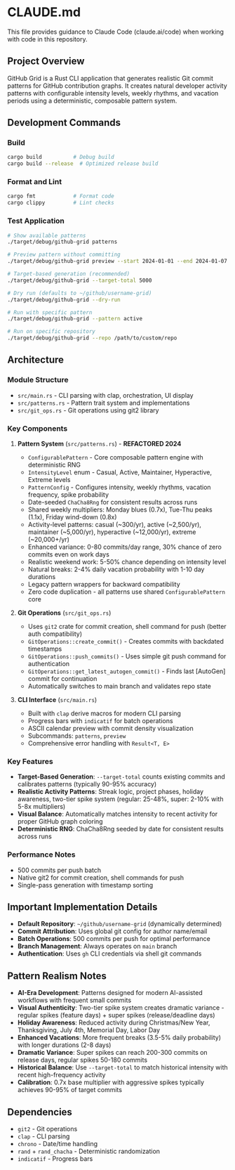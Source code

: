 # CLAUDE.md

This file provides guidance to Claude Code (claude.ai/code) when working with code in this repository.

## Project Overview

GitHub Grid is a Rust CLI application that generates realistic Git commit patterns for GitHub contribution graphs. It creates natural developer activity patterns with configurable intensity levels, weekly rhythms, and vacation periods using a deterministic, composable pattern system.

## Development Commands

### Build
```bash
cargo build          # Debug build
cargo build --release  # Optimized release build
```

### Format and Lint
```bash
cargo fmt            # Format code
cargo clippy         # Lint checks
```

### Test Application
```bash
# Show available patterns
./target/debug/github-grid patterns

# Preview pattern without committing  
./target/debug/github-grid preview --start 2024-01-01 --end 2024-01-07 --pattern realistic

# Target-based generation (recommended)
./target/debug/github-grid --target-total 5000

# Dry run (defaults to ~/github/username-grid)  
./target/debug/github-grid --dry-run

# Run with specific pattern
./target/debug/github-grid --pattern active

# Run on specific repository
./target/debug/github-grid --repo /path/to/custom/repo
```

## Architecture

### Module Structure
- `src/main.rs` - CLI parsing with clap, orchestration, UI display
- `src/patterns.rs` - Pattern trait system and implementations
- `src/git_ops.rs` - Git operations using git2 library

### Key Components

1. **Pattern System** (`src/patterns.rs`) - **REFACTORED 2024**
   - `ConfigurablePattern` - Core composable pattern engine with deterministic RNG
   - `IntensityLevel` enum - Casual, Active, Maintainer, Hyperactive, Extreme levels
   - `PatternConfig` - Configures intensity, weekly rhythms, vacation frequency, spike probability
   - Date-seeded `ChaCha8Rng` for consistent results across runs
   - Shared weekly multipliers: Monday blues (0.7x), Tue-Thu peaks (1.1x), Friday wind-down (0.8x)
   - Activity-level patterns: casual (~300/yr), active (~2,500/yr), maintainer (~5,000/yr), hyperactive (~12,000/yr), extreme (~20,000+/yr)
   - Enhanced variance: 0-80 commits/day range, 30% chance of zero commits even on work days
   - Realistic weekend work: 5-50% chance depending on intensity level
   - Natural breaks: 2-4% daily vacation probability with 1-10 day durations
   - Legacy pattern wrappers for backward compatibility
   - Zero code duplication - all patterns use shared `ConfigurablePattern` core

2. **Git Operations** (`src/git_ops.rs`)
   - Uses `git2` crate for commit creation, shell command for push (better auth compatibility)
   - `GitOperations::create_commit()` - Creates commits with backdated timestamps
   - `GitOperations::push_commits()` - Uses simple git push command for authentication
   - `GitOperations::get_latest_autogen_commit()` - Finds last [AutoGen] commit for continuation
   - Automatically switches to main branch and validates repo state

3. **CLI Interface** (`src/main.rs`)
   - Built with `clap` derive macros for modern CLI parsing
   - Progress bars with `indicatif` for batch operations
   - ASCII calendar preview with commit density visualization
   - Subcommands: `patterns`, `preview`
   - Comprehensive error handling with `Result<T, E>`

### Key Features

- **Target-Based Generation**: `--target-total` counts existing commits and calibrates patterns (typically 90-95% accuracy)
- **Realistic Activity Patterns**: Streak logic, project phases, holiday awareness, two-tier spike system (regular: 25-48%, super: 2-10% with 5-8x multipliers)
- **Visual Balance**: Automatically matches intensity to recent activity for proper GitHub graph coloring
- **Deterministic RNG**: ChaCha8Rng seeded by date for consistent results across runs

### Performance Notes

- 500 commits per push batch
- Native git2 for commit creation, shell commands for push  
- Single-pass generation with timestamp sorting

## Important Implementation Details

- **Default Repository**: `~/github/username-grid` (dynamically determined)
- **Commit Attribution**: Uses global git config for author name/email
- **Batch Operations**: 500 commits per push for optimal performance
- **Branch Management**: Always operates on `main` branch
- **Authentication**: Uses `gh` CLI credentials via shell git commands

## Pattern Realism Notes

- **AI-Era Development**: Patterns designed for modern AI-assisted workflows with frequent small commits
- **Visual Authenticity**: Two-tier spike system creates dramatic variance - regular spikes (feature days) + super spikes (release/deadline days)
- **Holiday Awareness**: Reduced activity during Christmas/New Year, Thanksgiving, July 4th, Memorial Day, Labor Day  
- **Enhanced Vacations**: More frequent breaks (3.5-5% daily probability) with longer durations (2-8 days)
- **Dramatic Variance**: Super spikes can reach 200-300 commits on release days, regular spikes 50-180 commits
- **Historical Balance**: Use `--target-total` to match historical intensity with recent high-frequency activity
- **Calibration**: 0.7x base multiplier with aggressive spikes typically achieves 90-95% of target commits

## Dependencies

- `git2` - Git operations
- `clap` - CLI parsing
- `chrono` - Date/time handling  
- `rand` + `rand_chacha` - Deterministic randomization
- `indicatif` - Progress bars